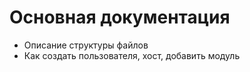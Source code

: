 # Основная документация

- Описание структуры файлов
- Как создать пользователя, хост, добавить модуль

